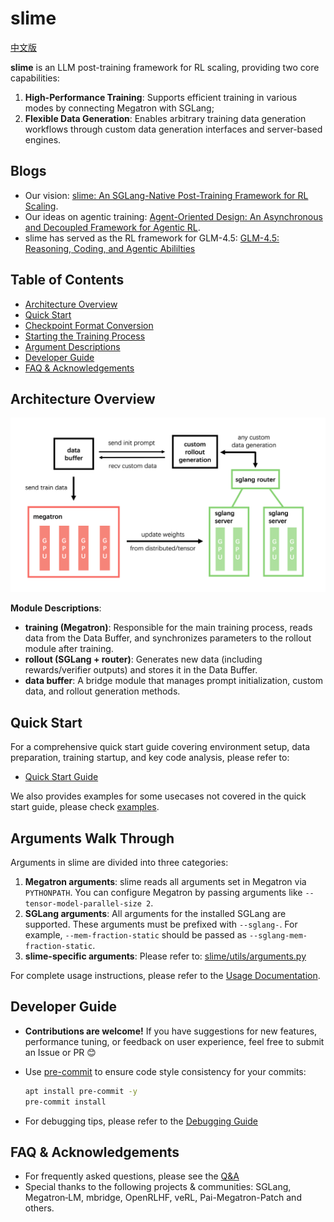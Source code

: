 # slime

[中文版](./README_zh.md)

**slime** is an LLM post-training framework for RL scaling, providing two core capabilities:

1.  **High-Performance Training**: Supports efficient training in various modes by connecting Megatron with SGLang;
2.  **Flexible Data Generation**: Enables arbitrary training data generation workflows through custom data generation interfaces and server-based engines.

## Blogs

- Our vision: [slime: An SGLang-Native Post-Training Framework for RL Scaling](https://lmsys.org/blog/2025-07-09-slime/).
- Our ideas on agentic training: [Agent-Oriented Design: An Asynchronous and Decoupled Framework for Agentic RL](https://www.notion.so/Agent-Oriented-Design-An-Asynchronous-and-Decoupled-Framework-for-Agentic-RL-2278e692d081802cbdd5d37cef76a547).
- slime has served as the RL framework for GLM-4.5: [GLM-4.5: Reasoning, Coding, and Agentic Abililties](https://z.ai/blog/glm-4.5)

## Table of Contents

  - [Architecture Overview](#architecture-overview)
  - [Quick Start](#quick-start)
  - [Checkpoint Format Conversion](#checkpoint-format-conversion)
  - [Starting the Training Process](#starting-the-training-process)
  - [Argument Descriptions](#argument-descriptions)
  - [Developer Guide](#developer-guide)
  - [FAQ & Acknowledgements](#faq--acknowledgements)

## Architecture Overview

![arch](./imgs/arch.png)

**Module Descriptions**:

  - **training (Megatron)**: Responsible for the main training process, reads data from the Data Buffer, and synchronizes parameters to the rollout module after training.
  - **rollout (SGLang + router)**: Generates new data (including rewards/verifier outputs) and stores it in the Data Buffer.
  - **data buffer**: A bridge module that manages prompt initialization, custom data, and rollout generation methods.

## Quick Start

For a comprehensive quick start guide covering environment setup, data preparation, training startup, and key code analysis, please refer to:
- [Quick Start Guide](./docs/en/quick_start.md)

We also provides examples for some usecases not covered in the quick start guide, please check [examples](examples/).

## Arguments Walk Through

Arguments in slime are divided into three categories:

1.  **Megatron arguments**: slime reads all arguments set in Megatron via `PYTHONPATH`. You can configure Megatron by passing arguments like `--tensor-model-parallel-size 2`.
2.  **SGLang arguments**: All arguments for the installed SGLang are supported. These arguments must be prefixed with `--sglang-`. For example, `--mem-fraction-static` should be passed as `--sglang-mem-fraction-static`.
3.  **slime-specific arguments**: Please refer to: [slime/utils/arguments.py](slime/utils/arguments.py)

For complete usage instructions, please refer to the [Usage Documentation](docs/en/usage.md).

## Developer Guide

  - **Contributions are welcome\!** If you have suggestions for new features, performance tuning, or feedback on user experience, feel free to submit an Issue or PR 😊

  - Use [pre-commit](https://pre-commit.com/) to ensure code style consistency for your commits:

    ```bash
    apt install pre-commit -y
    pre-commit install
    ```

  - For debugging tips, please refer to the [Debugging Guide](docs/en/debug.md)

## FAQ & Acknowledgements

  - For frequently asked questions, please see the [Q\&A](docs/en/qa.md)
  - Special thanks to the following projects & communities: SGLang, Megatron‑LM, mbridge, OpenRLHF, veRL, Pai-Megatron-Patch and others.
